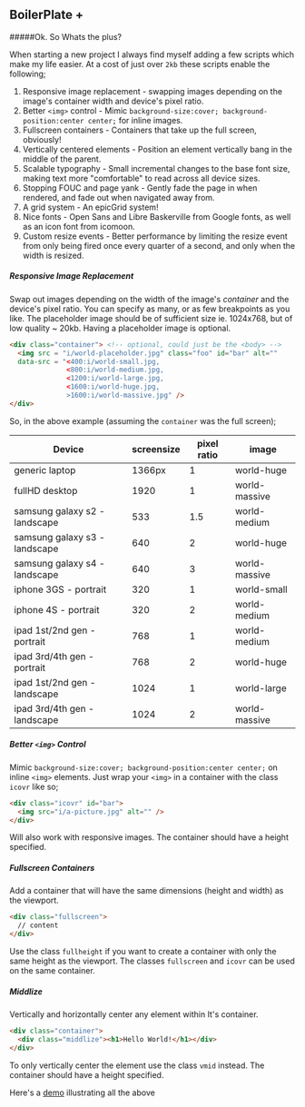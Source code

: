 ## BoilerPlate +

#####Ok. So Whats the plus?

When starting a new project I always find myself adding a few scripts which make my life easier. At a cost of just over `2kb` these scripts enable the following;

1. Responsive image replacement - swapping images depending on the image's container width and device's pixel ratio.
2. Better `<img>` control - Mimic `background-size:cover; background-position:center center;` for inline images.
3. Fullscreen containers - Containers that take up the full screen, obviously!
4. Vertically centered elements - Position an element vertically bang in the middle of the parent.
5. Scalable typography - Small incremental changes to the base font size, making text more "comfortable" to read across all device sizes.
6. Stopping FOUC and page yank - Gently fade the page in when rendered, and fade out when navigated away from.  
7. A grid system - An epicGrid system!
8. Nice fonts - Open Sans and Libre Baskerville from Google fonts, as well as an icon font from icomoon.
9. Custom resize events - Better performance by limiting the resize event from only being fired once every quarter of a second, and only when the width is resized.

##### Responsive Image Replacement

Swap out images depending on the width of the image's *container* and the device's pixel ratio.
You can specify as many, or as few breakpoints as you like. The placeholder image should be of sufficient size ie. 1024x768, but of low quality ~ 20kb. Having a placeholder image is optional.

```html
<div class="container"> <!-- optional, could just be the <body> -->
  <img src = "i/world-placeholder.jpg" class="foo" id="bar" alt=""
  data-src = "<400:i/world-small.jpg,
              <800:i/world-medium.jpg,
              <1200:i/world-large.jpg,
              <1600:i/world-huge.jpg,
              >1600:i/world-massive.jpg" />
</div>
```

So, in the above example (assuming the `container` was the full screen);

|Device|screensize|pixel ratio|image|
|------|----------|-----------|-----|
|generic laptop|1366px|1|world-huge|
|fullHD desktop|1920|1|world-massive|
|samsung galaxy s2 - landscape|533|1.5|world-medium|
|samsung galaxy s3 - landscape|640|2|world-huge|
|samsung galaxy s4 - landscape|640|3|world-massive|
|iphone 3GS - portrait|320|1|world-small|
|iphone 4S - portrait|320|2|world-medium|
|ipad 1st/2nd gen - portrait|768|1|world-medium|
|ipad 3rd/4th gen - portrait|768|2|world-huge|
|ipad 1st/2nd gen - landscape|1024|1|world-large|
|ipad 3rd/4th gen - landscape|1024|2|world-massive|


##### Better `<img>` Control

Mimic `background-size:cover; background-position:center center;` on inline `<img>` elements.
Just wrap your `<img>` in a container with the class `icovr` like so;

```html
<div class="icovr" id="bar">
  <img src="i/a-picture.jpg" alt="" />
</div>
```

Will also work with responsive images. The container should have a height specified.

##### Fullscreen Containers

Add a container that will have the same dimensions (height and width) as the viewport.

```html
<div class="fullscreen">
  // content
</div>
```

Use the class `fullheight` if you want to create a container with only the same height as the viewport.
The classes `fullscreen` and `icovr` can be used on the same container.

##### Middlize

Vertically and horizontally center any element within It's container.

```html
<div class="container">
  <div class="middlize"><h1>Hello World!</h1></div>
</div>
```

To only vertically center the element use the class `vmid` instead. The container should have a height specified.


Here's a [demo](https://rawgit.com/Paul-Browne/BP-plus/master/index.html) illustrating all the above
